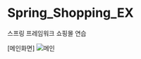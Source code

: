 # Spring_Shopping_EX
스프링 프레임워크 쇼핑몰 연습

[메인화면]
![메인](https://user-images.githubusercontent.com/74029610/112426916-1dc76500-8d7c-11eb-92d8-fc40916040bc.PNG)



